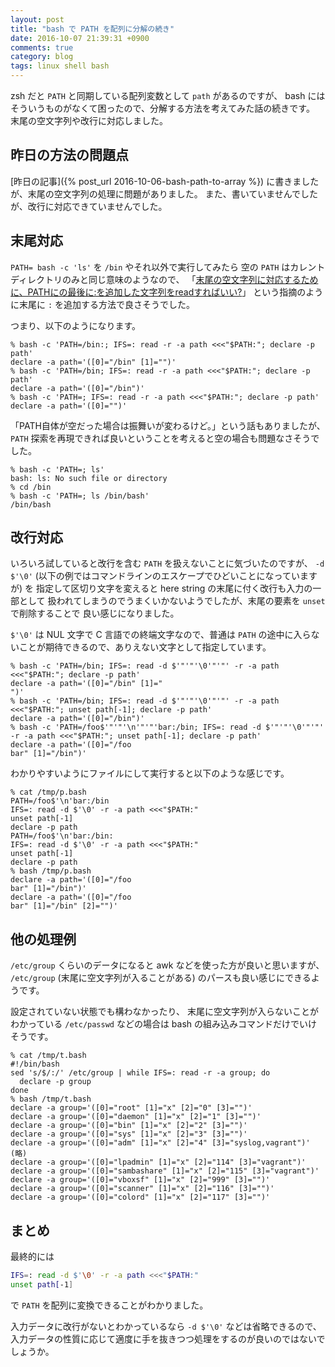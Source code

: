 ```yaml
---
layout: post
title: "bash で PATH を配列に分解の続き"
date: 2016-10-07 21:39:31 +0900
comments: true
category: blog
tags: linux shell bash
---
```

zsh だと `PATH` と同期している配列変数として `path` があるのですが、
bash にはそういうものがなくて困ったので、分解する方法を考えてみた話の続きです。
末尾の空文字列や改行に対応しました。

<!--more-->

## 昨日の方法の問題点

[昨日の記事]({% post_url 2016-10-06-bash-path-to-array %}) に書きましたが、末尾の空文字列の処理に問題がありました。
また、書いていませんでしたが、改行に対応できていませんでした。

## 末尾対応

`PATH= bash -c 'ls'` を `/bin` やそれ以外で実行してみたら
空の `PATH` はカレントディレクトリのみと同じ意味のようなので、
「[末尾の空文字列に対応するために、PATHにの最後に:を追加した文字列をreadすればいい?](https://twitter.com/fixedpoint_jp/status/784229832930369536)」
という指摘のように末尾に `:` を追加する方法で良さそうでした。

つまり、以下のようになります。

```console
% bash -c 'PATH=/bin:; IFS=: read -r -a path <<<"$PATH:"; declare -p path'
declare -a path='([0]="/bin" [1]="")'
% bash -c 'PATH=/bin; IFS=: read -r -a path <<<"$PATH:"; declare -p path'
declare -a path='([0]="/bin")'
% bash -c 'PATH=; IFS=: read -r -a path <<<"$PATH:"; declare -p path'
declare -a path='([0]="")'
```

「PATH自体が空だった場合は振舞いが変わるけど。」という話もありましたが、
`PATH` 探索を再現できれば良いということを考えると空の場合も問題なさそうでした。

```console
% bash -c 'PATH=; ls'
bash: ls: No such file or directory
% cd /bin
% bash -c 'PATH=; ls /bin/bash'
/bin/bash
```

## 改行対応

いろいろ試していると改行を含む `PATH` を扱えないことに気づいたのですが、
`-d $'\0'` (以下の例ではコマンドラインのエスケープでひどいことになっていますが) を
指定して区切り文字を変えると here string の末尾に付く改行も入力の一部として
扱われてしまうのでうまくいかないようでしたが、末尾の要素を `unset` で削除することで
良い感じになりました。

`$'\0'` は NUL 文字で C 言語での終端文字なので、普通は `PATH` の途中に入らないことが期待できるので、ありえない文字として指定しています。

```console
% bash -c 'PATH=/bin; IFS=: read -d $'"'"'\0'"'"' -r -a path <<<"$PATH:"; declare -p path'
declare -a path='([0]="/bin" [1]="
")'
% bash -c 'PATH=/bin; IFS=: read -d $'"'"'\0'"'"' -r -a path <<<"$PATH:"; unset path[-1]; declare -p path'
declare -a path='([0]="/bin")'
% bash -c 'PATH=/foo$'"'"'\n'"'"'bar:/bin; IFS=: read -d $'"'"'\0'"'"' -r -a path <<<"$PATH:"; unset path[-1]; declare -p path'
declare -a path='([0]="/foo
bar" [1]="/bin")'
```

わかりやすいようにファイルにして実行すると以下のような感じです。

```console
% cat /tmp/p.bash
PATH=/foo$'\n'bar:/bin
IFS=: read -d $'\0' -r -a path <<<"$PATH:"
unset path[-1]
declare -p path
PATH=/foo$'\n'bar:/bin:
IFS=: read -d $'\0' -r -a path <<<"$PATH:"
unset path[-1]
declare -p path
% bash /tmp/p.bash
declare -a path='([0]="/foo
bar" [1]="/bin")'
declare -a path='([0]="/foo
bar" [1]="/bin" [2]="")'
```

## 他の処理例

`/etc/group` くらいのデータになると awk などを使った方が良いと思いますが、
`/etc/group` (末尾に空文字列が入ることがある) のパースも良い感じにできるようです。

設定されていない状態でも構わなかったり、
末尾に空文字列が入らないことがわかっている `/etc/passwd` などの場合は
bash の組み込みコマンドだけでいけそうです。

```console
% cat /tmp/t.bash
#!/bin/bash
sed 's/$/:/' /etc/group | while IFS=: read -r -a group; do
  declare -p group
done
% bash /tmp/t.bash
declare -a group='([0]="root" [1]="x" [2]="0" [3]="")'
declare -a group='([0]="daemon" [1]="x" [2]="1" [3]="")'
declare -a group='([0]="bin" [1]="x" [2]="2" [3]="")'
declare -a group='([0]="sys" [1]="x" [2]="3" [3]="")'
declare -a group='([0]="adm" [1]="x" [2]="4" [3]="syslog,vagrant")'
(略)
declare -a group='([0]="lpadmin" [1]="x" [2]="114" [3]="vagrant")'
declare -a group='([0]="sambashare" [1]="x" [2]="115" [3]="vagrant")'
declare -a group='([0]="vboxsf" [1]="x" [2]="999" [3]="")'
declare -a group='([0]="scanner" [1]="x" [2]="116" [3]="")'
declare -a group='([0]="colord" [1]="x" [2]="117" [3]="")'
```

## まとめ

最終的には

```bash
IFS=: read -d $'\0' -r -a path <<<"$PATH:"
unset path[-1]
```

で `PATH` を配列に変換できることがわかりました。

入力データに改行がないとわかっているなら `-d $'\0'` などは省略できるので、
入力データの性質に応じて適度に手を抜きつつ処理をするのが良いのではないでしょうか。

